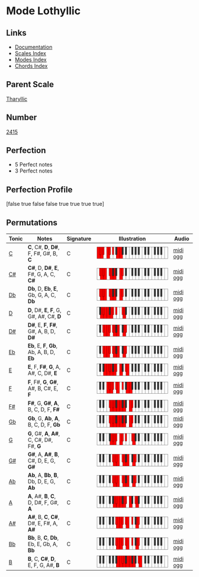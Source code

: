 # Mode Lothyllic

## Links

- [Documentation](index.md)
- [Scales Index](Scales.md)
- [Modes Index](Modes.md)
- [Chords Index](Chords.md)

## Parent Scale

[Tharyllic](ScaleTharyllic.md)

## Number

[2415](https://ianring.com/musictheory/scales/2415)

## Perfection

- 5 Perfect notes
- 3 Perfect notes

## Perfection Profile

[false true false false true true true true]

## Permutations

| Tonic | Notes | Signature | Illustration | Audio |
|-------|-------|-----------|--------------|-------|
| [C](ModeCNaturalLothyllic.md) | **C**, C#, **D**, **D#**, F, F#, G#, B, **C** | C | ![CNaturalLothyllic](ModeCNaturalLothyllic.png) | [midi](ModeCNaturalLothyllic.mid) [ogg](ModeCNaturalLothyllic.ogg) |
| [C#](ModeCSharpLothyllic.md) | **C#**, D, **D#**, **E**, F#, G, A, C, **C#** | C | ![CSharpLothyllic](ModeCSharpLothyllic.png) | [midi](ModeCSharpLothyllic.mid) [ogg](ModeCSharpLothyllic.ogg) |
| [Db](ModeDFlatLothyllic.md) | **Db**, D, **Eb**, **E**, Gb, G, A, C, **Db** | C | ![DFlatLothyllic](ModeDFlatLothyllic.png) | [midi](ModeDFlatLothyllic.mid) [ogg](ModeDFlatLothyllic.ogg) |
| [D](ModeDNaturalLothyllic.md) | **D**, D#, **E**, **F**, G, G#, A#, C#, **D** | C | ![DNaturalLothyllic](ModeDNaturalLothyllic.png) | [midi](ModeDNaturalLothyllic.mid) [ogg](ModeDNaturalLothyllic.ogg) |
| [D#](ModeDSharpLothyllic.md) | **D#**, E, **F**, **F#**, G#, A, B, D, **D#** | C | ![DSharpLothyllic](ModeDSharpLothyllic.png) | [midi](ModeDSharpLothyllic.mid) [ogg](ModeDSharpLothyllic.ogg) |
| [Eb](ModeEFlatLothyllic.md) | **Eb**, E, **F**, **Gb**, Ab, A, B, D, **Eb** | C | ![EFlatLothyllic](ModeEFlatLothyllic.png) | [midi](ModeEFlatLothyllic.mid) [ogg](ModeEFlatLothyllic.ogg) |
| [E](ModeENaturalLothyllic.md) | **E**, F, **F#**, **G**, A, A#, C, D#, **E** | C | ![ENaturalLothyllic](ModeENaturalLothyllic.png) | [midi](ModeENaturalLothyllic.mid) [ogg](ModeENaturalLothyllic.ogg) |
| [F](ModeFNaturalLothyllic.md) | **F**, F#, **G**, **G#**, A#, B, C#, E, **F** | C | ![FNaturalLothyllic](ModeFNaturalLothyllic.png) | [midi](ModeFNaturalLothyllic.mid) [ogg](ModeFNaturalLothyllic.ogg) |
| [F#](ModeFSharpLothyllic.md) | **F#**, G, **G#**, **A**, B, C, D, F, **F#** | C | ![FSharpLothyllic](ModeFSharpLothyllic.png) | [midi](ModeFSharpLothyllic.mid) [ogg](ModeFSharpLothyllic.ogg) |
| [Gb](ModeGFlatLothyllic.md) | **Gb**, G, **Ab**, **A**, B, C, D, F, **Gb** | C | ![GFlatLothyllic](ModeGFlatLothyllic.png) | [midi](ModeGFlatLothyllic.mid) [ogg](ModeGFlatLothyllic.ogg) |
| [G](ModeGNaturalLothyllic.md) | **G**, G#, **A**, **A#**, C, C#, D#, F#, **G** | C | ![GNaturalLothyllic](ModeGNaturalLothyllic.png) | [midi](ModeGNaturalLothyllic.mid) [ogg](ModeGNaturalLothyllic.ogg) |
| [G#](ModeGSharpLothyllic.md) | **G#**, A, **A#**, **B**, C#, D, E, G, **G#** | C | ![GSharpLothyllic](ModeGSharpLothyllic.png) | [midi](ModeGSharpLothyllic.mid) [ogg](ModeGSharpLothyllic.ogg) |
| [Ab](ModeAFlatLothyllic.md) | **Ab**, A, **Bb**, **B**, Db, D, E, G, **Ab** | C | ![AFlatLothyllic](ModeAFlatLothyllic.png) | [midi](ModeAFlatLothyllic.mid) [ogg](ModeAFlatLothyllic.ogg) |
| [A](ModeANaturalLothyllic.md) | **A**, A#, **B**, **C**, D, D#, F, G#, **A** | C | ![ANaturalLothyllic](ModeANaturalLothyllic.png) | [midi](ModeANaturalLothyllic.mid) [ogg](ModeANaturalLothyllic.ogg) |
| [A#](ModeASharpLothyllic.md) | **A#**, B, **C**, **C#**, D#, E, F#, A, **A#** | C | ![ASharpLothyllic](ModeASharpLothyllic.png) | [midi](ModeASharpLothyllic.mid) [ogg](ModeASharpLothyllic.ogg) |
| [Bb](ModeBFlatLothyllic.md) | **Bb**, B, **C**, **Db**, Eb, E, Gb, A, **Bb** | C | ![BFlatLothyllic](ModeBFlatLothyllic.png) | [midi](ModeBFlatLothyllic.mid) [ogg](ModeBFlatLothyllic.ogg) |
| [B](ModeBNaturalLothyllic.md) | **B**, C, **C#**, **D**, E, F, G, A#, **B** | C | ![BNaturalLothyllic](ModeBNaturalLothyllic.png) | [midi](ModeBNaturalLothyllic.mid) [ogg](ModeBNaturalLothyllic.ogg) |

